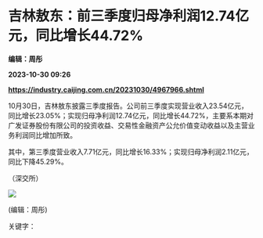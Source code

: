 # 吉林敖东：前三季度归母净利润12.74亿元，同比增长44.72%
**编辑：周彤**

**2023-10-30 09:26**

**https://industry.caijing.com.cn/20231030/4967966.shtml**

10月30日，吉林敖东披露三季度报告。公司前三季度实现营业收入23.54亿元，同比增长23.05%；实现归母净利润12.74亿元，同比增长44.72%，主要系本期对广发证券股份有限公司的投资收益、交易性金融资产公允价值变动收益以及主营业务利润同比增加所致。

其中，第三季度营业收入7.71亿元，同比增长16.33%；实现归母净利润2.11亿元，同比下降45.29%。

（深交所）

![](https://tx1.cdn.caijing.com.cn/2014-03-27/114048455.jpg)

(编辑：周彤)

关键字：